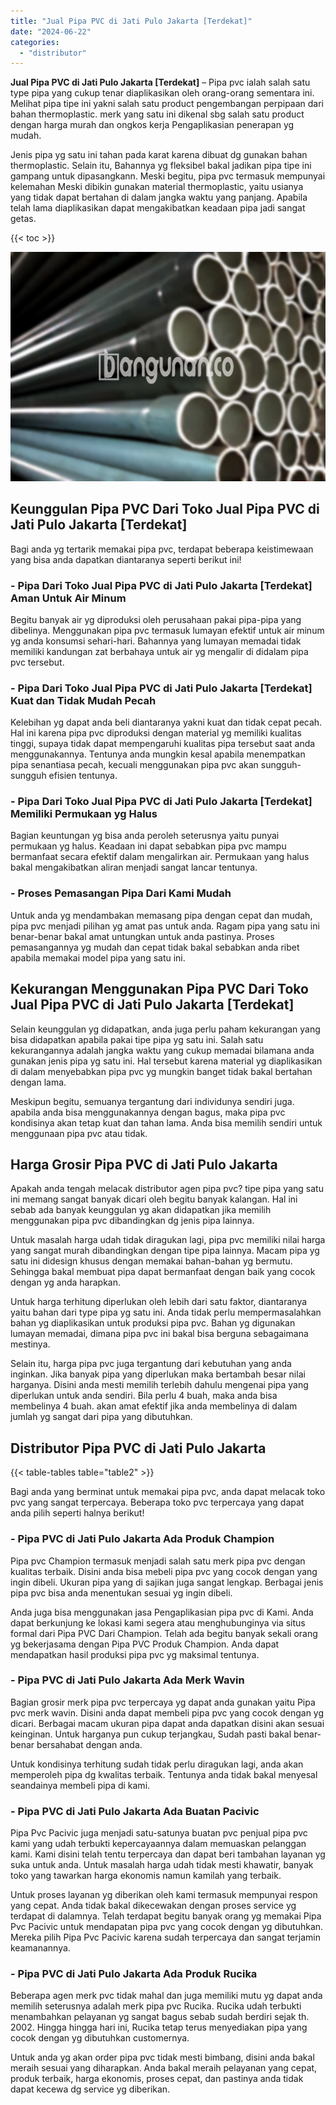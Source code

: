 ```yaml
---
title: "Jual Pipa PVC di Jati Pulo Jakarta [Terdekat]"
date: "2024-06-22"
categories: 
  - "distributor"
---
```


**Jual Pipa PVC di Jati Pulo Jakarta \[Terdekat\]** – Pipa pvc ialah salah satu type pipa yang cukup tenar diaplikasikan oleh orang-orang sementara ini. Melihat pipa tipe ini yakni salah satu product pengembangan perpipaan dari bahan thermoplastic. merk yang satu ini dikenal sbg salah satu product dengan harga murah dan ongkos kerja Pengaplikasian penerapan yg mudah.

Jenis pipa yg satu ini tahan pada karat karena dibuat dg gunakan bahan thermoplastic. Selain itu, Bahannya yg fleksibel bakal jadikan pipa tipe ini gampang untuk dipasangkann. Meski begitu, pipa pvc termasuk mempunyai kelemahan Meski dibikin gunakan material thermoplastic, yaitu usianya yang tidak dapat bertahan di dalam jangka waktu yang panjang. Apabila telah lama diaplikasikan dapat mengakibatkan keadaan pipa jadi sangat getas.

{{< toc >}}

![Jual Pipa PVC di Jati Pulo Jakarta [Terdekat]](/images/jaul-pipa-pvc-37.png)

## Keunggulan Pipa PVC Dari Toko Jual Pipa PVC di Jati Pulo Jakarta \[Terdekat\]

Bagi anda yg tertarik memakai pipa pvc, terdapat beberapa keistimewaan yang bisa anda dapatkan diantaranya seperti berikut ini!

### \- Pipa Dari Toko Jual Pipa PVC di Jati Pulo Jakarta \[Terdekat\] Aman Untuk Air Minum

Begitu banyak air yg diproduksi oleh perusahaan pakai pipa-pipa yang dibelinya. Menggunakan pipa pvc termasuk lumayan efektif untuk air minum yg anda konsumsi sehari-hari. Bahannya yang lumayan memadai tidak memiliki kandungan zat berbahaya untuk air yg mengalir di didalam pipa pvc tersebut.

### \- Pipa Dari Toko Jual Pipa PVC di Jati Pulo Jakarta \[Terdekat\] Kuat dan Tidak Mudah Pecah

Kelebihan yg dapat anda beli diantaranya yakni kuat dan tidak cepat pecah. Hal ini karena pipa pvc diproduksi dengan material yg memiliki kualitas tinggi, supaya tidak dapat mempengaruhi kualitas pipa tersebut saat anda menggunakannya. Tentunya anda mungkin kesal apabila menempatkan pipa senantiasa pecah, kecuali menggunakan pipa pvc akan sungguh-sungguh efisien tentunya.

### \- Pipa Dari Toko Jual Pipa PVC di Jati Pulo Jakarta \[Terdekat\] Memiliki Permukaan yg Halus

Bagian keuntungan yg bisa anda peroleh seterusnya yaitu punyai permukaan yg halus. Keadaan ini dapat sebabkan pipa pvc mampu bermanfaat secara efektif dalam mengalirkan air. Permukaan yang halus bakal mengakibatkan aliran menjadi sangat lancar tentunya.

### \- Proses Pemasangan Pipa Dari Kami Mudah

Untuk anda yg mendambakan memasang pipa dengan cepat dan mudah, pipa pvc menjadi pilihan yg amat pas untuk anda. Ragam pipa yang satu ini benar-benar bakal amat untungkan untuk anda pastinya. Proses pemasangannya yg mudah dan cepat tidak bakal sebabkan anda ribet apabila memakai model pipa yang satu ini.

## Kekurangan Menggunakan Pipa PVC Dari Toko Jual Pipa PVC di Jati Pulo Jakarta \[Terdekat\]

Selain keunggulan yg didapatkan, anda juga perlu paham kekurangan yang bisa didapatkan apabila pakai tipe pipa yg satu ini. Salah satu kekurangannya adalah jangka waktu yang cukup memadai bilamana anda gunakan jenis pipa yg satu ini. Hal tersebut karena material yg diaplikasikan di dalam menyebabkan pipa pvc yg mungkin banget tidak bakal bertahan dengan lama.

Meskipun begitu, semuanya tergantung dari individunya sendiri juga. apabila anda bisa menggunakannya dengan bagus, maka pipa pvc kondisinya akan tetap kuat dan tahan lama. Anda bisa memilih sendiri untuk menggunaan pipa pvc atau tidak.

## Harga Grosir Pipa PVC di Jati Pulo Jakarta

Apakah anda tengah melacak distributor agen pipa pvc? tipe pipa yang satu ini memang sangat banyak dicari oleh begitu banyak kalangan. Hal ini sebab ada banyak keunggulan yg akan didapatkan jika memilih menggunakan pipa pvc dibandingkan dg jenis pipa lainnya.

Untuk masalah harga udah tidak diragukan lagi, pipa pvc memiliki nilai harga yang sangat murah dibandingkan dengan tipe pipa lainnya. Macam pipa yg satu ini didesign khusus dengan memakai bahan-bahan yg bermutu. Sehingga bakal membuat pipa dapat bermanfaat dengan baik yang cocok dengan yg anda harapkan.

Untuk harga terhitung diperlukan oleh lebih dari satu faktor, diantaranya yaitu bahan dari type pipa yg satu ini. Anda tidak perlu mempermasalahkan bahan yg diaplikasikan untuk produksi pipa pvc. Bahan yg digunakan lumayan memadai, dimana pipa pvc ini bakal bisa berguna sebagaimana mestinya.

Selain itu, harga pipa pvc juga tergantung dari kebutuhan yang anda inginkan. Jika banyak pipa yang diperlukan maka bertambah besar nilai harganya. Disini anda mesti memilih terlebih dahulu mengenai pipa yang diperlukan untuk anda sendiri. Bila perlu 4 buah, maka anda bisa membelinya 4 buah. akan amat efektif jika anda membelinya di dalam jumlah yg sangat dari pipa yang dibutuhkan.

## Distributor Pipa PVC di Jati Pulo Jakarta

{{< table-tables table="table2" >}}

Bagi anda yang berminat untuk memakai pipa pvc, anda dapat melacak toko pvc yang sangat terpercaya. Beberapa toko pvc terpercaya yang dapat anda pilih seperti halnya berikut!

### \- Pipa PVC di Jati Pulo Jakarta Ada Produk Champion

Pipa pvc Champion termasuk menjadi salah satu merk pipa pvc dengan kualitas terbaik. Disini anda bisa mebeli pipa pvc yang cocok dengan yang ingin dibeli. Ukuran pipa yang di sajikan juga sangat lengkap. Berbagai jenis pipa pvc bisa anda menentukan sesuai yg ingin dibeli.

Anda juga bisa menggunakan jasa Pengaplikasian pipa pvc di Kami. Anda dapat berkunjung ke lokasi kami segera atau menghubunginya via situs formal dari Pipa PVC Dari Champion. Telah ada begitu banyak sekali orang yg bekerjasama dengan Pipa PVC Produk Champion. Anda dapat mendapatkan hasil produksi pipa pvc yg maksimal tentunya.

### \- Pipa PVC di Jati Pulo Jakarta Ada Merk Wavin

Bagian grosir merk pipa pvc terpercaya yg dapat anda gunakan yaitu Pipa pvc merk wavin. Disini anda dapat membeli pipa pvc yang cocok dengan yg dicari. Berbagai macam ukuran pipa dapat anda dapatkan disini akan sesuai keinginan. Untuk harganya pun cukup terjangkau, Sudah pasti bakal benar-benar bersahabat dengan anda.

Untuk kondisinya terhitung sudah tidak perlu diragukan lagi, anda akan memperoleh pipa dg kwalitas terbaik. Tentunya anda tidak bakal menyesal seandainya membeli pipa di kami.

### \- Pipa PVC di Jati Pulo Jakarta Ada Buatan Pacivic

Pipa Pvc Pacivic juga menjadi satu-satunya buatan pvc penjual pipa pvc kami yang udah terbukti kepercayaannya dalam memuaskan pelanggan kami. Kami disini telah tentu terpercaya dan dapat beri tambahan layanan yg suka untuk anda. Untuk masalah harga udah tidak mesti khawatir, banyak toko yang tawarkan harga ekonomis namun kamilah yang terbaik.

Untuk proses layanan yg diberikan oleh kami termasuk mempunyai respon yang cepat. Anda tidak bakal dikecewakan dengan proses service yg terdapat di dalamnya. Telah terdapat begitu banyak orang yg memakai Pipa Pvc Pacivic untuk mendapatan pipa pvc yang cocok dengan yg dibutuhkan. Mereka pilih Pipa Pvc Pacivic karena sudah terpercaya dan sangat terjamin keamanannya.

### \- Pipa PVC di Jati Pulo Jakarta Ada Produk Rucika

Beberapa agen merk pvc tidak mahal dan juga memiliki mutu yg dapat anda memilih seterusnya adalah merk pipa pvc Rucika. Rucika udah terbukti menambahkan pelayanan yg sangat bagus sebab sudah berdiri sejak th. 2002. Hingga hingga hari ini, Rucika tetap terus menyediakan pipa yang cocok dengan yg dibutuhkan customernya.

Untuk anda yg akan order pipa pvc tidak mesti bimbang, disini anda bakal meraih sesuai yang diharapkan. Anda bakal meraih pelayanan yang cepat, produk terbaik, harga ekonomis, proses cepat, dan pastinya anda tidak dapat kecewa dg service yg diberikan.
